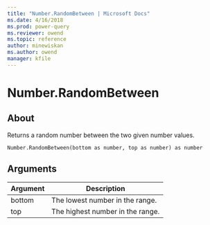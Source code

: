 ```yaml
---
title: "Number.RandomBetween | Microsoft Docs"
ms.date: 4/16/2018
ms.prod: power-query
ms.reviewer: owend
ms.topic: reference
author: minewiskan
ms.author: owend
manager: kfile
---
```

# Number.RandomBetween

  
## About  
Returns a random number between the two given number values.  
  
```  
Number.RandomBetween(bottom as number, top as number) as number  
```  
  
## Arguments  
  
|Argument|Description|  
|------------|---------------|  
|bottom|The lowest number in the range.|  
|top|The highest number in the range.|  
  
